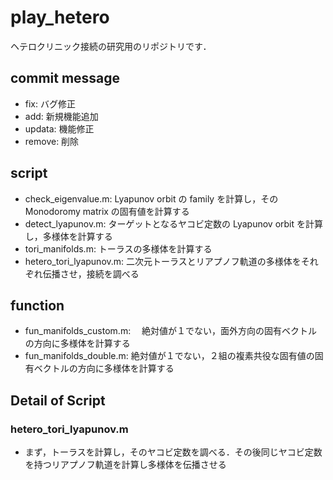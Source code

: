 # play_hetero

ヘテロクリニック接続の研究用のリポジトリです．

## commit message

- fix: バグ修正
- add: 新規機能追加
- updata: 機能修正
- remove: 削除

## script

- check_eigenvalue.m:
  Lyapunov orbit の family を計算し，その Monodoromy matrix の固有値を計算する
- detect_lyapunov.m:
  ターゲットとなるヤコビ定数の Lyapunov orbit を計算し，多様体を計算する
- tori_manifolds.m:
  トーラスの多様体を計算する
- hetero_tori_lyapunov.m:
  二次元トーラスとリアプノフ軌道の多様体をそれぞれ伝播させ，接続を調べる

## function

- fun_manifolds_custom.m:　
  絶対値が１でない，面外方向の固有ベクトルの方向に多様体を計算する
- fun_manifolds_double.m:
  絶対値が１でない，２組の複素共役な固有値の固有ベクトルの方向に多様体を計算する

## Detail of Script

### hetero_tori_lyapunov.m

- まず，トーラスを計算し，そのヤコビ定数を調べる．その後同じヤコビ定数を持つリアプノフ軌道を計算し多様体を伝播させる
